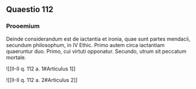 ## Quaestio 112

### Prooemium

Deinde considerandum est de iactantia et ironia, quae sunt partes mendacii, secundum philosophum, in IV Ethic. Primo autem circa iactantiam quaeruntur duo. Primo, cui virtuti opponatur. Secundo, utrum sit peccatum mortale.

![[II-II q. 112 a. 1#Articulus 1]]

![[II-II q. 112 a. 2#Articulus 2]]

